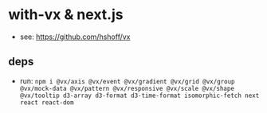 # with-vx & next.js
- see: https://github.com/hshoff/vx

## deps

- run: `npm i @vx/axis @vx/event @vx/gradient @vx/grid @vx/group @vx/mock-data @vx/pattern @vx/responsive @vx/scale @vx/shape @vx/tooltip d3-array d3-format d3-time-format isomorphic-fetch next react react-dom`